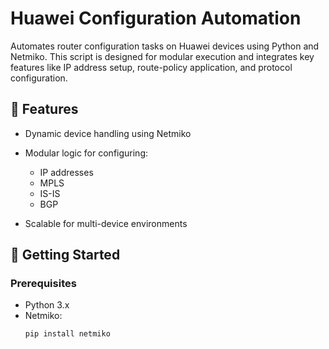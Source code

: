 # Huawei Configuration Automation

Automates router configuration tasks on Huawei devices using Python and Netmiko. This script is designed for modular execution and integrates key features like IP address setup, route-policy application, and protocol configuration.

## 🧰 Features

- Dynamic device handling using Netmiko
- Modular logic for configuring:
  - IP addresses
  - MPLS
  - IS-IS
  - BGP
 
- Scalable for multi-device environments

## 🚀 Getting Started

### Prerequisites

- Python 3.x
- Netmiko:  
  ```bash
  pip install netmiko
